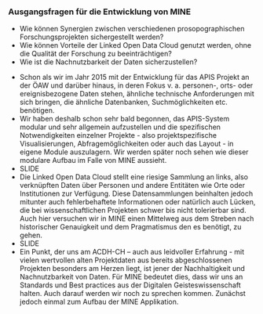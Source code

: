 ### Ausgangsfragen für die Entwicklung von MINE

- Wie können Synergien zwischen verschiedenen prosopographischen Forschungsprojekten sichergestellt werden?<!-- .element: class="fragment" -->
- Wie können Vorteile der Linked Open Data Cloud genutzt werden, ohne die Qualität der Forschung zu beeinträchtigen?<!-- .element: class="fragment" -->
- Wie ist die Nachnutzbarkeit der Daten sicherzustellen?<!-- .element: class="fragment" -->


<aside class="notes">
    <ul>
    <li>Schon als wir im Jahr 2015 mit der Entwicklung für das APIS Projekt an der ÖAW und darüber hinaus, in deren Fokus v. a. personen-, orts- oder ereignisbezogene Daten stehen, ähnliche technische Anforderungen mit sich bringen, die ähnliche Datenbanken, Suchmöglichkeiten etc. benötigen.</li>
    <li>Wir haben deshalb schon sehr bald begonnen, das APIS-System modular und sehr allgemein aufzustellen und die spezifischen Notwendigkeiten einzelner Projekte - also projektspezifische Visualisierungen, Abfragemöglichkeiten oder auch das Layout - in eigene Module auszulagern.
    Wir werden später noch sehen wie dieser modulare Aufbau im Falle von MINE aussieht.</li>
    <li>SLIDE</li>
    <li>Die Linked Open Data Cloud stellt eine riesige Sammlung an links, also verknüpften Daten über Personen und andere Entitäten wie Orte oder Institutionen zur Verfügung. Diese Datensammlungen beinhalten jedoch mitunter auch fehlerbehaftete Informationen oder natürlich auch Lücken, die bei wissenschaftlichen Projekten schwer bis nicht tolerierbar sind. Auch hier versuchen wir in MINE einen Mittelweg aus dem Streben nach historischer Genauigkeit und
    dem Pragmatismus den es benötigt, zu gehen.</li>
    <li>SLIDE</li>
    <li>Ein Punkt, der uns am ACDH-CH – auch aus leidvoller Erfahrung - mit vielen wertvollen alten Projektdaten aus bereits abgeschlossenen Projekten besonders am Herzen liegt, ist jener der Nachhaltigkeit und Nachnutzbarkeit von Daten. Für MINE bedeutet dies, dass wir uns an Standards und Best practices aus der Digitalen Geisteswissenschaft halten. Auch darauf werden wir noch zu sprechen kommen. Zunächst jedoch einmal zum Aufbau der MINE Applikation.</li>
    </ul>
</aside>